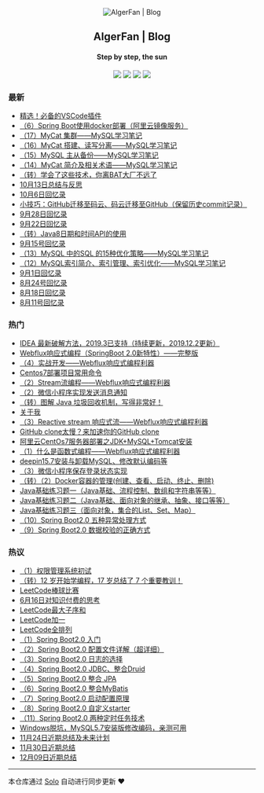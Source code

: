 <p align="center"><img alt="AlgerFan | Blog" src="https://study.algerfan.cn/images/ironman-draw.png"></p><h2 align="center">
AlgerFan | Blog
</h2>

<h4 align="center">Step by step, the sun</h4>
<p align="center"><a title="AlgerFan | Blog" target="_blank" href="https://github.com/AlgerFan/solo-blog"><img src="https://img.shields.io/github/last-commit/AlgerFan/solo-blog.svg?style=flat-square&color=FF9900"></a>
<a title="GitHub repo size in bytes" target="_blank" href="https://github.com/AlgerFan/solo-blog"><img src="https://img.shields.io/github/repo-size/AlgerFan/solo-blog.svg?style=flat-square"></a>
<a title="Solo Version" target="_blank" href="https://github.com/88250/solo/releases"><img src="https://img.shields.io/badge/solo-3.6.7-f1e05a.svg?style=flat-square&color=blueviolet"></a>
<a title="Hits" target="_blank" href="https://github.com/88250/hits"><img src="https://hits.b3log.org/AlgerFan/solo-blog.svg"></a></p>

### 最新

* [精选！必备的VSCode插件](https://www.algerfan.cn/articles/2019/11/02/1572675672644.html)
* [（6）Spring Boot使用docker部署（阿里云镜像服务）](https://www.algerfan.cn/articles/2019/10/23/1571803648224.html)
* [（17）MyCat 集群——MySQL学习笔记](https://www.algerfan.cn/articles/2019/10/20/1571538925879.html)
* [（16）MyCat  搭建、读写分离——MySQL学习笔记](https://www.algerfan.cn/articles/2019/10/20/1571538666316.html)
* [（15）MySQL  主从备份——MySQL学习笔记](https://www.algerfan.cn/articles/2019/10/20/1571538560569.html)
* [（14）MyCat  简介及相关术语——MySQL学习笔记](https://www.algerfan.cn/articles/2019/10/20/1571538203995.html)
* [（转）学会了这些技术，你离BAT大厂不远了](https://www.algerfan.cn/articles/2019/10/18/1571386854425.html)
* [10月13日总结与反思](https://www.algerfan.cn/articles/2019/03/06/1570946714012.html)
* [10月6日回忆录](https://www.algerfan.cn/articles/2019/10/06/1570349114012.html)
* [小技巧：GitHub迁移至码云、码云迁移至GitHub（保留历史commit记录）](https://www.algerfan.cn/articles/2019/10/03/1570073567013.html)
* [9月28日回忆录](https://www.algerfan.cn/articles/2019/09/28/1569657914012.html)
* [9月22日回忆录](https://www.algerfan.cn/articles/2019/09/22/1569458435476.html)
* [（转）Java8日期和时间API的使用](https://www.algerfan.cn/articles/2019/09/15/1568534156441.html)
* [9月15号回忆录](https://www.algerfan.cn/articles/2019/09/15/1568518529170.html)
* [（13）MySQL 中的SQL 的15种优化策略——MySQL学习笔记](https://www.algerfan.cn/articles/2019/09/09/1568034594852.html)
* [（12）MySQL索引简介、索引管理、索引优化——MySQL学习笔记](https://www.algerfan.cn/articles/2019/09/09/1568033865440.html)
* [9月1日回忆录](https://www.algerfan.cn/articles/2019/09/01/1567301743330.html)
* [8月24号回忆录](https://www.algerfan.cn/articles/2019/08/24/1566656696558.html)
* [8月18日回忆录](https://www.algerfan.cn/articles/2019/08/18/1566092708471.html)
* [8月11号回忆录](https://www.algerfan.cn/articles/2019/08/11/1565575929288.html)

### 热门

* [IDEA 最新破解方法，2019.3已支持（持续更新，2019.12.2更新）](https://www.algerfan.cn/articles/2019/03/06/1551868940012.html)
* [Webflux响应式编程（SpringBoot 2.0新特性）——完整版](https://www.algerfan.cn/articles/2018/11/18/1542474535012.html)
* [（4）实战开发——Webflux响应式编程利器](https://www.algerfan.cn/articles/2018/12/09/1544342714012.html)
* [Centos7部署项目常用命令](https://www.algerfan.cn/articles/2018/09/27/1538047874012.html)
* [（2）Stream流编程——Webflux响应式编程利器](https://www.algerfan.cn/articles/2018/12/02/1543684705012.html)
* [（2）微信小程序实现发送消息通知](https://www.algerfan.cn/articles/2019/07/27/1564192175306.html)
* [（转）图解 Java 垃圾回收机制，写得非常好！](https://www.algerfan.cn/articles/2019/07/20/1563614193905.html)
* [关于我](https://www.algerfan.cn/articles/2018/07/16/1531678851012.html)
* [（3）Reactive stream 响应式流——Webflux响应式编程利器](https://www.algerfan.cn/articles/2018/12/09/1544290512012.html)
* [GitHub clone太慢？来加速你的GitHub clone](https://www.algerfan.cn/articles/2019/07/25/1564064604429.html)
* [阿里云CentOs7服务器部署之JDK+MySQL+Tomcat安装](https://www.algerfan.cn/articles/2018/09/27/1538063492012.html)
* [（1）什么是函数式编程——Webflux响应式编程利器](https://www.algerfan.cn/articles/2018/11/25/1543081252012.html)
* [deepin15.7安装与卸载MySQL、修改默认编码等](https://www.algerfan.cn/articles/2018/10/24/1540333968012.html)
* [（3）微信小程序保存登录状态实现](https://www.algerfan.cn/articles/2019/07/27/1564192991793.html)
* [（转）（2）Docker容器的管理(创建、查看、启动、终止、删除)](https://www.algerfan.cn/articles/2019/07/26/1564132693596.html)
* [Java基础练习题一（Java基础、流程控制、数组和字符串等等）](https://www.algerfan.cn/articles/2018/11/02/1541092372012.html)
* [Java基础练习题二（Java基础、面向对象的继承、抽象、接口等等）](https://www.algerfan.cn/articles/2018/11/14/1542129871012.html)
* [Java基础练习题三（面向对象，集合的List、Set、Map）](https://www.algerfan.cn/articles/2018/12/11/1544469871012.html)
* [（10）Spring Boot2.0 五种异常处理方式](https://www.algerfan.cn/articles/2018/09/13/1536802814012.html)
* [（9）Spring Boot2.0 数据校验的正确方式](https://www.algerfan.cn/articles/2018/09/13/1536802274012.html)

### 热议

* [（1）权限管理系统初试](https://www.algerfan.cn/articles/2019/07/10/1562754712012.html)
* [（转）12 岁开始学编程，17 岁总结了 7 个重要教训！](https://www.algerfan.cn/articles/2019/07/20/1563609914012.html)
* [LeetCode棒球比赛](https://www.algerfan.cn/articles/2018/08/18/1534606512012.html)
* [6月16日对知识付费的思考](https://www.algerfan.cn/articles/2019/06/16/1560699004012.html)
* [LeetCode最大子序和](https://www.algerfan.cn/articles/2018/08/18/1534606864012.html)
* [LeetCode加一](https://www.algerfan.cn/articles/2018/08/25/1535192484012.html)
* [LeetCode全排列](https://www.algerfan.cn/articles/2018/08/25/1535193112012.html)
* [（1）Spring Boot2.0 入门](https://www.algerfan.cn/articles/2018/09/06/1536212054000.html)
* [（2）Spring Boot2.0 配置文件详解（超详细）](https://www.algerfan.cn/articles/2018/09/06/1536215474000.html)
* [（3）Spring Boot2.0 日志的选择](https://www.algerfan.cn/articles/2018/09/06/1536220874000.html)
* [（4）Spring Boot2.0 JDBC、整合Druid](https://www.algerfan.cn/articles/2018/09/06/1536221954000.html)
* [（5）Spring Boot2.0 整合 JPA](https://www.algerfan.cn/articles/2018/09/10/1536539714000.html)
* [（6）Spring Boot2.0 整合MyBatis](https://www.algerfan.cn/articles/2018/09/10/1536541934000.html)
* [（7）Spring Boot2.0 启动配置原理](https://www.algerfan.cn/articles/2018/09/10/1536544394000.html)
* [（8）Spring Boot2.0 自定义starter](https://www.algerfan.cn/articles/2018/09/10/1536549074000.html)
* [（11）Spring Boot2.0 两种定时任务技术](https://www.algerfan.cn/articles/2018/09/13/1536804314012.html)
* [Windows脱坑，MySQL5.7安装版修改编码，亲测可用](https://www.algerfan.cn/articles/2018/11/19/1542557192012.html)
* [11月24日近期总结及未来计划](https://www.algerfan.cn/articles/2018/11/24/1543054864012.html)
* [11月30日近期总结](https://www.algerfan.cn/articles/2018/11/30/1543573264012.html)
* [12月09日近期总结](https://www.algerfan.cn/articles/2018/12/10/1544389264012.html)

---

本仓库通过 [Solo](https://github.com/88250/solo) 自动进行同步更新 ❤️ 